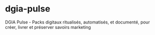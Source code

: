 # dgia-pulse
DGIA Pulse - Packs digitaux ritualisés, automatisés, et documenté, pour créer, livrer et préserver savoirs marketing 
